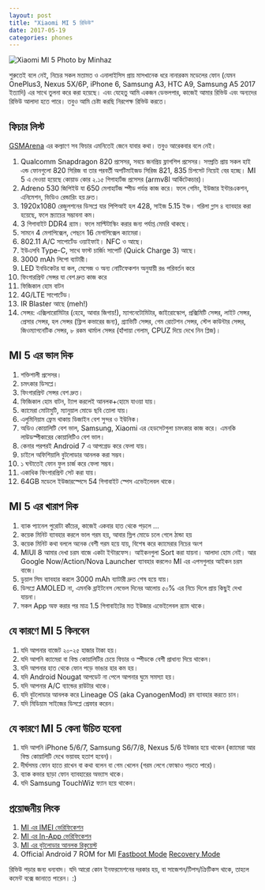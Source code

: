 ```yaml
---
layout: post
title: "Xiaomi MI 5 রিভিউ"
date: 2017-05-19
categories: phones
---
```


![Xiaomi MI 5 Photo by Minhaz](http://i.imgur.com/nbBzviE.jpg)

শুরুতেই বলে নেই, নিচের সকল মতামত ও এনালাইসিস প্রায় মাসখানেক ধরে নানারকম মডেলের ফোন (যেমন OnePlus3, Nexus 5X/6P, iPhone 6, Samsung A3, HTC A9, Samsung A5 2017 ইত্যাদি) এর সাথে তুলনা করে করা হয়েছে। এবং যেহেতু আমি একজন ডেভলপার, কাজেই আমার রিভিউ এবং অন্যদের রিভিউ আলাদা হতে পারে। তবুও আমি চেষ্টা করছি নিরপেক্ষ রিভিউ করতে।

## ফিচার লিস্ট

[GSMArena](http://www.gsmarena.com/xiaomi_mi_5-6948.php) এর কল্যাণে সব ফিচার এমনিতেই জেনে যাবার কথা। তবুও আরেকবার বলে নেই।

1. Qualcomm Snapdragon 820 প্রসেসর, সবচে জনপ্রিয় ফ্লাগশিপ প্রসেসর। সম্প্রতি প্রায় সকল হাই এন্ড ফোনগুলো 820 সিরিজ বা তার পরবর্তী অপটিমাইজড সিরিজ 821, 835 চিপসেট নিয়েই বের হচ্ছে। MI 5 এ দেওয়া হয়েছে কোয়াড কোর ২.১৫ গিগাহার্টজ প্রসেসর (armv8l আর্কিটেকচার)।
2. Adreno 530 জিপিইউ যা 650 মেগাহার্টজ স্পীড পর্যন্ত কাজ করে। ফলে গেমিং, ইউজার ইন্টারএকশন, এনিমেশন, ভিডিও রেন্ডারিং হয় দ্রুত।
3. 1920x1080 রেজুলশনের ডিসপ্লে যার পিপিআই হল 428, সাইজ 5.15 ইঞ্চ। গরিলা গ্লাস ৪ ব্যাবহার করা হয়েছে, ফলে স্ক্র্যাচের সম্ভাবনা কম।
4. 3 গিগাবাইট DDR4 র‍্যাম। ফলে মাল্টিটাস্কিং করার জন্য পর্যাপ্ত মেমরি থাকছে।
5. সামনে 4 মেগাপিক্সেল, পেছনে 16 মেগাপিক্সেল ক্যামেরা।
6. 802.11 A/C সাপোর্টেড ওয়াইফাই। NFC ও আছে।
7. ইউএসবি Type-C, সাথে ফাস্ট চার্জিং সাপোর্ট (Quick Charge 3) আছে।
8. 3000 mAh লিপো ব্যাটারী।
9. LED ইনডিকেটর যা কল, মেসেজ ও অন্য নোটিফেকশন অনুযায়ী রঙ পরিবর্তন করে
10. ফিংগারপ্রিন্ট সেন্সর যা বেশ দ্রুত কাজ করে
11. ফিজিকাল হোম বাটন
12. 4G/LTE সাপোর্টেড।
13. IR Blaster আছে (meh!)
14. সেন্সর: এক্সিলারোমিটার (হেহে, আবার জিগায়!), ম্যাগনেটোমিটার, জাইরোস্কোপ, প্রক্সিমিটি সেন্সর, লাইট সেন্সর, প্রেসার সেন্সর, হল সেন্সর (ফ্লিপ কভারের জন্য), গ্র্যাভিটি সেন্সর, গেম রোটেশন সেন্সর, স্টেপ কাউন্টার সেন্সর, জিওম্যাগনেটিক সেন্সর, ৮ রকম থার্মাল সেন্সর (হাঁপায়া গেলাম, CPUZ দিয়ে দেখে নিন প্লিজ)।

## MI 5 এর ভাল দিক

1. শক্তিশালী প্রসেসর।
2. চমৎকার ডিসপ্লে।
3. ফিংগারপ্রিন্ট সেন্সর বেশ দ্রুত।
4. ফিজিকাল হোম বাটন, ট্যাপ করলেই আনলক+হোমে যাওয়া যায়।
5. ক্যামেরা মোটামুটি, ম্যানুয়াল মোডে ছবি তোলা যায়।
6. এলুমিনিয়াম ফ্রেম থাকায় ডিজাইন বেশ সুন্দর ও ইউনিক।
7. অডিও কোয়ালিটি বেশ ভাল, Samsung, Xiaomi এর হেডসেটগুলা চমৎকার কাজ করে। এমনকি লাউডস্পীকারের কোয়ালিটিও বেশ ভাল।
8. কেনার পরপরই Android 7 এ আপগ্রেড করে ফেলা যায়।
9. চাইলে অফিশিয়ালি বুটলোডার আনলক করা সম্ভব।
10. ১ ঘন্টাতেই ফোন ফুল চার্জ করে ফেলা সম্ভব।
11. একাধিক ফিংগারপ্রিন্ট সেট করা যায়।
12. 64GB মডেলে ইউজারস্পেসে 54 গিগাবাইট স্পেস এভেইলেবল থাকে।

## MI 5 এর খারাপ দিক

1. ব্যাক প্যানেল পুরোটা কাঁচের, কাজেই একবার হাত থেকে পড়লে ...
2. কয়েক মিনিট ব্যাবহার করলে ভাল গরম হয়, আবার স্লিপ মোডে চলে গেলে ঠান্ডা হয়
3. কয়েক মিনিট কথা বললে অনেক বেশী গরম হয়ে যায়, বিশেষ করে ক্যামেরার নিচের অংশ
4. MIUI 8 আমার দেখা চরম বাজে একটা ইন্টারফেস। আইকনগুলা Sort করা যায়না। আলাদা হোম নেই। আর Google Now/Action/Nova Launcher ব্যাবহার করলেও MI এর এপসগুলার আইকন চরম বাজে।
5. ডুয়াল সিম ব্যাবহার করলে 3000 mAh ব্যাটারী দ্রুত শেষ হয়ে যায়।
6. ডিসপ্লে AMOLED না, এমনকি ব্রাইটনেস লেভেল দিনের আল‌োয় ৫০% এর নিচে দিলে প্রায় কিছুই দেখা যায়না।
7. সকল App অফ করার পর মাত্র 1.5 গিগাবাইটের মত ইউজার এভেইলেবল র‍্যাম থাকে।

## যে কারণে MI 5 কিনবেন

1. যদি আপনার বাজেট ২০-২৫ হাজার টাকা হয়।
2. যদি আপনি ক্যামেরা বা বিল্ড কোয়ালিটির চেয়ে ফিচার ও স্পীডকে বেশী প্রাধান্য দিয়ে থাকেন।
3. যদি আপনার হাত থেকে ফোন পড়ে ভাঙার হার কম হয়।
4. যদি Android Nougat আপডেট না পেলে আপনার ঘুমে সমস্যা হয়।
5. যদি আপনার A/C ব্যান্ডের রাউটার থাকে।
6. যদি বুটলোডার আনলক করে Lineage OS (aka CyanogenMod) রম ব্যাবহার করতে চান।
7. যদি মিডিয়াম সাইজের ডিসপ্লে প্রেফার করেন।

## যে কারণে MI 5 কেনা উচিত হবেনা

1. যদি আপনি iPhone 5/6/7, Samsung S6/7/8, Nexus 5/6 ইউজার হয়ে থাকেন (ক্যামেরা আর বিল্ড কোয়ালিটি দেখে ভয়াবহ হতাশ হবেন)।
2. দীর্ঘসময় ফোন হাতে রাখেন বা কথা বলেন বা গেম খেলেন (গরম লেগে ফোস্কাও পড়তে পারে)।
3. ব্যাক কভার ছাড়া ফোন ব্যাবহারের অভ্যাস থাকে।
4. যদি Samsung TouchWiz ফ্যান হয়ে থাকেন।

## প্রয়োজনীয় লিংক

1. [MI এর IMEI ভেরিফিকেশন](http://www.mi.com/verify/#imei_en)
2. [MI এর In-App ভেরিফিকেশন](https://jd.mi.com/)
3. [MI এর বুটলোডার আনলক রিকুয়েস্ট](http://en.miui.com/unlock/)
4. Official Android 7 ROM for MI [Fastboot Mode](http://bigota.d.miui.com/V8.2.2.0.NAAMIEB/gemini_global_images_V8.2.2.0.NAAMIEB_20170407.0000.00_7.0_global_95e92d22eb.tgz) [Recovery Mode](http://bigota.d.miui.com/V8.2.2.0.NAAMIEB/miui_MI5Global_V8.2.2.0.NAAMIEB_b03a4b93ba_7.0.zip)

রিভিউ পড়ার জন্য ধন্যবাদ। যদি আরো কোন ইনফরমেশনের দরকার হয়, বা সাজেশন/টিপস/ক্রিটিকস থাকে, তাহলে কমেন্ট বক্সে জানাতে পারেন। :)
